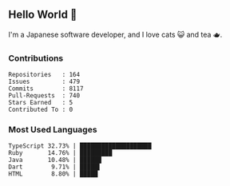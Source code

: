 ## Hello World 👋

I'm a Japanese software developer, and I love cats 😺 and tea 🫖.

### Contributions

    Repositories   : 164
    Issues         : 479
    Commits        : 8117
    Pull-Requests  : 740
    Stars Earned   : 5
    Contributed To : 0

### Most Used Languages

    TypeScript 32.73% | ████████████████████
    Ruby       14.76% | █████████
    Java       10.48% | ██████
    Dart        9.71% | █████▌
    HTML        8.80% | █████
